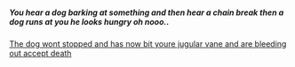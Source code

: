##### You hear a dog barking at something and then hear a chain break then a dog runs at you he looks hungry oh nooo..
[The dog wont stopped and has now bit youre jugular vane and are bleeding out accept death](directions/wakeup.md)